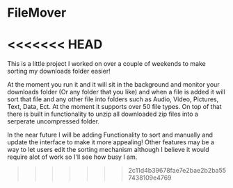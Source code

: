 # FileMover
<<<<<<< HEAD
=======
This is a little project I worked on over a couple of weekends to make sorting my downloads folder easier!

At the moment you run it and it will sit in the background and monitor your downloads folder (Or any folder that you like) and when a file is added it will sort that file and any other file into folders such as Audio, Video, Pictures, Text, Data, Ect. At the moment it supports over 50 file types. On top of that there is built in functionality to unzip all downloaded zip files into a serperate uncompressed folder.

In the near future I will be adding Functionality to sort and manually and update the interface to make it more appealing! Other features may be a way to let users edit the sorting mechanism although I believe it would require alot of work so I'll see how busy I am.
>>>>>>> 2c11d4b39678fae7e2bae2b2ba557438109e4769
